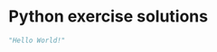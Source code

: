 # Python exercise solutions

<script src="https://cdn.jsdelivr.net/npm/brython@3.9.0/brython.min.js">
</script>

<script type = "text/python">
"Hello World!"
</script>


```python
"Hello World!"
```
